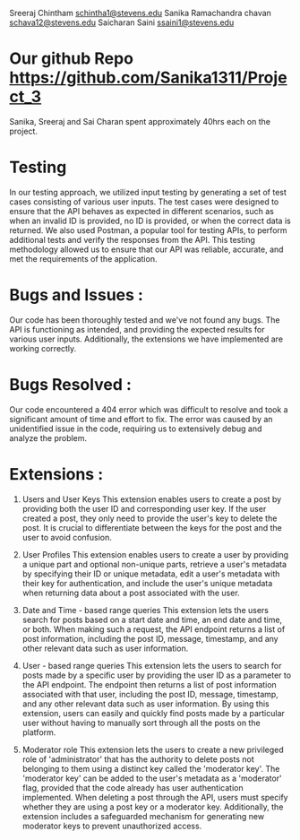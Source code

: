 Sreeraj Chintham <schintha1@stevens.edu> Sanika Ramachandra chavan <schava12@stevens.edu> Saicharan Saini <ssaini1@stevens.edu>

# Our github Repo <https://github.com/Sanika1311/Project_3>

Sanika, Sreeraj and Sai Charan spent approximately 40hrs each on the project.

# Testing 
In our testing approach, we utilized input testing by generating a set of test cases consisting of various user inputs. The test cases were designed to ensure that the API behaves as expected in different scenarios, such as when an invalid ID is provided, no ID is provided, or when the correct data is returned. We also used Postman, a popular tool for testing APIs, to perform additional tests and verify the responses from the API. This testing methodology allowed us to ensure that our API was reliable, accurate, and met the requirements of the application.

# Bugs and Issues :
Our code has been thoroughly tested and we've not found any bugs. The API is functioning as intended, and providing the expected results for various user inputs. Additionally, the extensions we have implemented are working correctly.


# Bugs Resolved :
Our code encountered a 404 error which was difficult to resolve and took a significant amount of time and effort to fix. The error was caused by an unidentified issue in the code, requiring us to extensively debug and analyze the problem.


# Extensions :

1. Users and User Keys
This extension enables users to create a post by providing both the user ID and corresponding user key. If the user created a post, they only need to provide the user's key to delete the post. It is crucial to differentiate between the keys for the post and the user to avoid confusion.

2. User Profiles 
This extension enables users to create a user by providing a unique part and optional non-unique parts, retrieve a user's metadata by specifying their ID or unique metadata, edit a user's metadata with their key for authentication, and include the user's unique metadata when returning data about a post associated with the user.

3. Date and Time - based range queries
This extension lets the users search for posts based on a start date and time, an end date and time, or both. When making such a request, the API endpoint returns a list of post information, including the post ID, message, timestamp, and any other relevant data such as user information.

4. User - based range queries
This extension lets the users to search for posts made by a specific user by providing the user ID as a parameter to the API endpoint. The endpoint then returns a list of post information associated with that user, including the post ID, message, timestamp, and any other relevant data such as user information. By using this extension, users can easily and quickly find posts made by a particular user without having to manually sort through all the posts on the platform.

5. Moderator role
This extension lets the users to create a new privileged role of 'administrator' that has the authority to delete posts not belonging to them using a distinct key called the 'moderator key'. The 'moderator key' can be added to the user's metadata as a 'moderator' flag, provided that the code already has user authentication implemented. When deleting a post through the API, users must specify whether they are using a post key or a moderator key. Additionally, the extension includes a safeguarded mechanism for generating new moderator keys to prevent unauthorized access.





